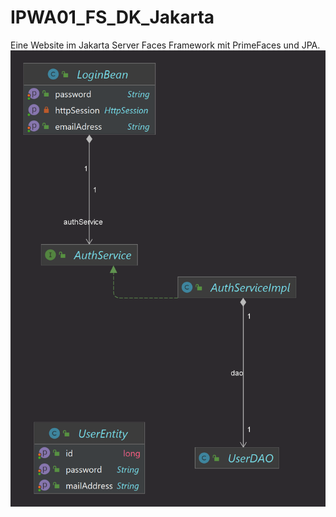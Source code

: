 # IPWA01_FS_DK_Jakarta
Eine Website im Jakarta Server Faces Framework mit PrimeFaces und JPA.
![image](3-Schichten-Architektur.png)
